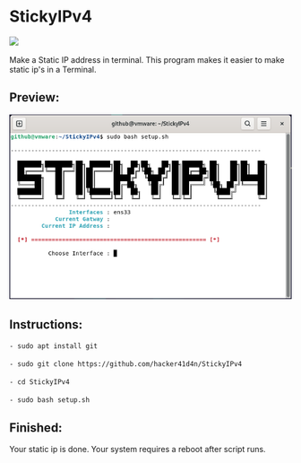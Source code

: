 # StickyIPv4
<a href="url"><img src="https://img.shields.io/github/license/hacker41d4n/StickyIPv4"></a>

Make a Static IP address in terminal. This program makes it easier to make static ip's in a Terminal.

## Preview:

<a href="url"><img src="https://raw.githubusercontent.com/hacker41d4n/StickyIPv4/main/StickyIPv4%20Preview.PNG"></a>

## Instructions:

```
- sudo apt install git

- sudo git clone https://github.com/hacker41d4n/StickyIPv4

- cd StickyIPv4

- sudo bash setup.sh
```
## Finished:

Your static ip is done. Your system requires a reboot after script runs.
